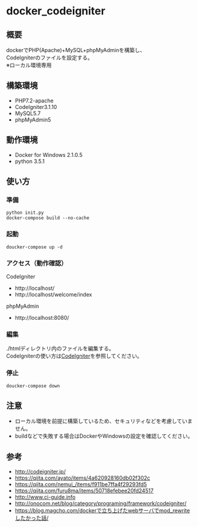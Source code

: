 # docker_codeigniter
## 概要
dockerでPHP(Apache)+MySQL+phpMyAdminを構築し、  
CodeIgniterのファイルを設定する。  
※ローカル環境専用

## 構築環境
- PHP7.2-apache
- CodeIgniter3.1.10
- MySQL5.7
- phpMyAdmin5

## 動作環境
- Docker for Windows 2.1.0.5
- python 3.5.1

## 使い方

### 準備
```
python init.py
docker-compose build --no-cache
```

### 起動
```
doucker-compose up -d
```

### アクセス（動作確認）
CodeIgniter

- http://localhost/
- http://localhost/welcome/index

phpMyAdmin

- http://localhost:8080/

### 編集
./htmlディレクトリ内のファイルを編集する。  
CodeIgniterの使い方は[CodeIgniter](http://codeigniter.jp/)を参照してください。

### 停止
```
doucker-compose down
```

## 注意
- ローカル環境を前提に構築しているため、セキュリティなどを考慮していません。
- buildなどで失敗する場合はDockerやWindowsの設定を確認してください。

## 参考
- http://codeigniter.jp/
- https://qiita.com/ayato/items/4a620928160db02f302c
- https://qiita.com/nemui_/items/f911be7ffa4f29293fd5
- https://qiita.com/furu8ma/items/50718efebee20fd24517
- http://www.ci-guide.info
- http://onocom.net/blog/category/programing/framework/codeigniter/
- https://blog.magcho.com/dockerで立ち上げたwebサーバでmod_rewriteしたかった話/